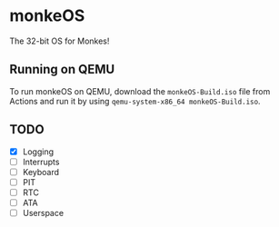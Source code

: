 # monkeOS
The 32-bit OS for Monkes!

## Running on QEMU
To run monkeOS on QEMU, download the `monkeOS-Build.iso` file from Actions and run it by using `qemu-system-x86_64 monkeOS-Build.iso`.

## TODO
- [x] Logging
- [ ] Interrupts
- [ ] Keyboard
- [ ] PIT
- [ ] RTC
- [ ] ATA
- [ ] Userspace
